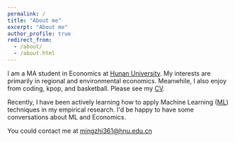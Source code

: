 ```yaml
---
permalink: /
title: "About me"
excerpt: "About me"
author_profile: true
redirect_from: 
  - /about/
  - /about.html
---
```


I am a MA student in Economics at [Hunan University](https://en.wikipedia.org/wiki/Hunan_University#General_Rankings "湖南大学"). My interests are primarily in regional and environmental economics. Meanwhile, I also enjoy from coding, kpop, and basketball. Please see my [CV](files/mingzhi361-CV.pdf "个人简历").

Recently, I have been actively learning how to apply Machine Learning ([ML](https://projects.iq.harvard.edu/files/pegroup/files/athey2018.pdf)) techniques in my empirical research. I'd be happy to have some conversations about ML and Economics.

You could contact me at [mingzhi361@hnu.edu.cn](mingzhi361@hnu.edu.cn)
